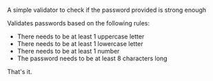 A simple validator to check if the password provided is strong enough

Validates passwords based on the following rules:

 * There needs to be at least 1 uppercase letter
 * There needs to be at least 1 lowercase letter
 * There needs to be at least 1 number
 * The password needs to be at least 8 characters long
 
 
That's it.
